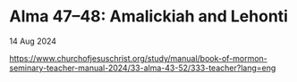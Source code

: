 # Alma 47–48: Amalickiah and Lehonti

14 Aug 2024 

https://www.churchofjesuschrist.org/study/manual/book-of-mormon-seminary-teacher-manual-2024/33-alma-43-52/333-teacher?lang=eng




